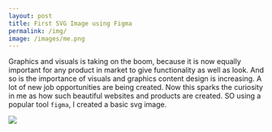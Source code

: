 ```yaml
---
layout: post
title: First SVG Image using Figma
permalink: /img/
image: /images/me.png
---
```


Graphics and visuals is taking on the boom, because it is now equally important for any product in market to give functionality as well as look. And so is the importance of visuals and graphics content design is increasing. A lot of new job opportunities are being created. Now this sparks the curiosity in me as how such beautiful websites and products are created. SO using a popular tool `figma`, I created a basic svg image.

<img align ="center" src = "{{'/images/me.png' | prepend : site.baseurl}}">

